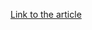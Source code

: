 [Link to the article](https://www.cyberbit.com/blog/endpoint-security/new-early-bird-code-injection-technique-discovered/)
